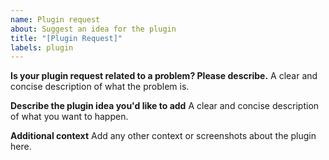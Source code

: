 ```yaml
---
name: Plugin request
about: Suggest an idea for the plugin
title: "[Plugin Request]"
labels: plugin
---
```


**Is your plugin request related to a problem? Please describe.**
A clear and concise description of what the problem is.

**Describe the plugin idea you'd like to add**
A clear and concise description of what you want to happen.

**Additional context**
Add any other context or screenshots about the plugin here.
